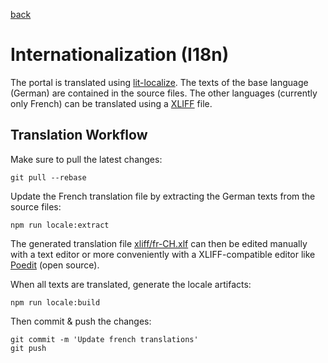 [back](../README.md)

# Internationalization (I18n)

The portal is translated using [lit-localize](https://lit.dev/docs/localization/overview/). The texts of the base language (German) are contained in the source files. The other languages (currently only French) can be translated using a [XLIFF](https://en.wikipedia.org/wiki/XLIFF) file.

## Translation Workflow

Make sure to pull the latest changes:

```
git pull --rebase
```

Update the French translation file by extracting the German texts from the source files:

```
npm run locale:extract
```

The generated translation file [xliff/fr-CH.xlf](../xliff/fr-CH.xlf) can then be edited manually with a text editor or more conveniently with a XLIFF-compatible editor like [Poedit](https://poedit.net/) (open source).

When all texts are translated, generate the locale artifacts:

```
npm run locale:build
```

Then commit & push the changes:

```
git commit -m 'Update french translations'
git push
```
